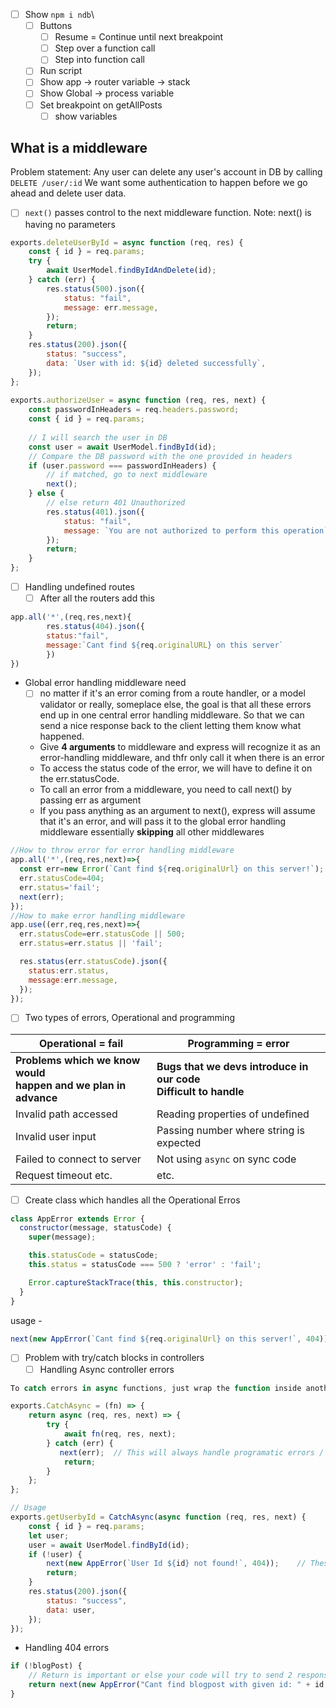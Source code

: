 - [ ] Show `npm i ndb`\
	- [ ] Buttons
		- [ ] Resume = Continue until next breakpoint
		- [ ] Step over a function call
		- [ ] Step into function call
	- [ ] Run script
	- [ ] Show app -> router variable -> stack
	- [ ] Show Global -> process variable
	- [ ] Set breakpoint on getAllPosts
		- [ ] show variables
## **What is a middleware**
Problem statement: Any user can delete any user's account in DB by calling `DELETE /user/:id`
We want some authentication to happen before we go ahead and delete user data.

- [ ] `next()` passes control to the next middleware function. Note: next() is having no parameters
```js
exports.deleteUserById = async function (req, res) {
    const { id } = req.params;
    try {
        await UserModel.findByIdAndDelete(id);
    } catch (err) {
        res.status(500).json({
            status: "fail",
            message: err.message,
        });
        return;
    }
    res.status(200).json({
        status: "success",
        data: `User with id: ${id} deleted successfully`,
    });
};
  
exports.authorizeUser = async function (req, res, next) {
    const passwordInHeaders = req.headers.password;
    const { id } = req.params;
  
    // I will search the user in DB
    const user = await UserModel.findById(id);
    // Compare the DB password with the one provided in headers
    if (user.password === passwordInHeaders) {
        // if matched, go to next middleware
        next();
    } else {
        // else return 401 Unauthorized
        res.status(401).json({
            status: "fail",
            message: `You are not authorized to perform this operation`,
        });
        return;
    }
};
```
- [ ] Handling undefined routes
	- [ ] After all the routers add this
```js
app.all('*',(req,res,next){
		res.status(404).json({
		status:"fail",
		message:`Cant find ${req.originalURL} on this server`
		})
})
```
- Global error handling middleware need
	- [ ] no matter if it's an error coming from a route handler, or a model validator or really, someplace else, the goal is that all these errors end up in one central error handling middleware. So that we can send a nice response back to the client letting them know what happened.
	-  Give **4 arguments** to middleware and express will recognize it as an error-handling middleware, and thfr only call it when there is an error
    - To access the status code of the error, we will have to define it on the err.statusCode.
    - To call an error from a middleware, you need to call next() by passing err as argument
    - If you pass anything as an argument to next(), express will assume that it's an error, and will pass it to the global error handling middleware essentially **skipping** all other middlewares
```js
//How to throw error for error handling middleware
app.all('*',(req,res,next)=>{
  const err=new Error(`Cant find ${req.originalUrl} on this server!`);
  err.statusCode=404;
  err.status='fail';
  next(err);
});
//How to make error handling middleware
app.use((err,req,res,next)=>{
  err.statusCode=err.statusCode || 500;
  err.status=err.status || 'fail';

  res.status(err.statusCode).json({
    status:err.status,
    message:err.message,
  });
});
```

- [ ] Two types of errors, Operational and programming

| Operational = fail                                                 | Programming = error                                                |
| ------------------------------------------------------------------ | ------------------------------------------------------------------ |
| **Problems which we know would <br>happen and we plan in advance** | **Bugs that we devs introduce in our code<br>Difficult to handle** |
| Invalid path accessed                                              | Reading properties of undefined                                    |
| Invalid user input                                                 | Passing number where string is expected                            |
| Failed to connect to server                                        | Not using `async` on sync code                                     |
| Request timeout etc.                                               | etc.                                                               |
- [ ] Create class which handles all the Operational Erros
```js
class AppError extends Error {
  constructor(message, statusCode) {
    super(message);

    this.statusCode = statusCode;
    this.status = statusCode === 500 ? 'error' : 'fail';

    Error.captureStackTrace(this, this.constructor);
  }
}
```
usage - 
```js
next(new AppError(`Cant find ${req.originalUrl} on this server!`, 404));
```

- [ ] Problem with try/catch blocks in controllers
	- [ ] Handling Async controller errors
```js
To catch errors in async functions, just wrap the function inside another function which returns a function as a value, and catching the error is handled by it.

exports.CatchAsync = (fn) => {
    return async (req, res, next) => {
        try {
            await fn(req, res, next);
        } catch (err) {
           next(err);  // This will always handle programatic errors / Internal server error
            return;
        }
    };
};

// Usage
exports.getUserbyId = CatchAsync(async function (req, res, next) {
    const { id } = req.params;
    let user;
    user = await UserModel.findById(id);
    if (!user) {
        next(new AppError(`User Id ${id} not found!`, 404));    // These cases will handle operation errors /  404, 4XX
        return;
    }
    res.status(200).json({
        status: "success",
        data: user,
    });
});
```

- Handling 404 errors
```js
if (!blogPost) {
	// Return is important or else your code will try to send 2 responses
	return next(new AppError("Cant find blogpost with given id: " + id, 404));
}
```
